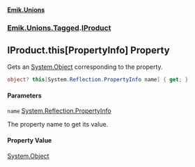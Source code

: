 #### [Emik.Unions](index.md 'index')
### [Emik.Unions.Tagged](Emik.Unions.Tagged.md 'Emik.Unions.Tagged').[IProduct](IProduct.md 'Emik.Unions.Tagged.IProduct')

## IProduct.this[PropertyInfo] Property

Gets an [System.Object](https://docs.microsoft.com/en-us/dotnet/api/System.Object 'System.Object') corresponding to the property.

```csharp
object? this[System.Reflection.PropertyInfo name] { get; }
```
#### Parameters

<a name='Emik.Unions.Tagged.IProduct.this[System.Reflection.PropertyInfo].name'></a>

`name` [System.Reflection.PropertyInfo](https://docs.microsoft.com/en-us/dotnet/api/System.Reflection.PropertyInfo 'System.Reflection.PropertyInfo')

The property name to get its value.

#### Property Value
[System.Object](https://docs.microsoft.com/en-us/dotnet/api/System.Object 'System.Object')